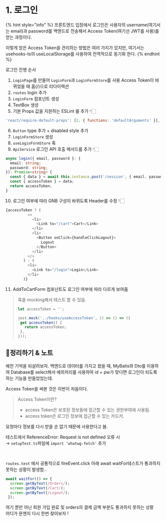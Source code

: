 # 1. 로그인

{% hint style="info" %}
프론트엔드 입장에서 로그인은 사용자의 username(여기서는 email)과 password를 백엔드로 전송해서 Access Token(여기선 JWT를 사용)를 얻는 과정이다.

이렇게 얻은 Access Token을 관리하는 방법은 여러 가지가 있지만, 여기서는 usehooks-ts의 useLocalStorage를 사용하여 전역적으로 동기화 한다.
{% endhint %}

로그인 진행 순서

  1. `LoginPage`를 만들어 `LoginForm`과 `LoginFormStore`를 사용
    Access Token이 바뀌었을 때 홈(/)으로 리다이렉션
  2. `routes` login 추가
  3. `LoginForm` 컴포넌트 생성
  4. TextBox 생성
  5. 기본 Props 값을 지원하는 ESLint 룰 추가 👇🏻

  ```javascript
  'react/require-default-props': [2, { functions: 'defaultArguments' }],
  ```

  6. `Button` type 추가 + disabled style 추가
  7. `LoginFormStore` 생성
  8. `useLoginFormStore` 훅
  9. `ApiService` 로그인 API 호출 메서드를 추가 👇🏻

  ```typescript
  async login({ email, password }: {
    email: string;
    password: string;
  }): Promise<string> {
    const { data } = await this.instance.post('/session', { email, password });
    const { accessToken } = data;
    return accessToken;
  }
  ```

  10. 로그인 여부에 따라 GNB 구성이 바뀌도록 Header를 수정 👇🏻

  ```typescript
  {accessToken ? (
            <>
              <li>
                <Link to="/cart">Cart</Link>
              </li>
              <li>
                <Button onClick={handleClickLogout}>
                  Logout
                </Button>
              </li>
            </>
          ) : (
            <li>
              <Link to="/login">Login</Link>
            </li>
          )}
  ```

  11. AddToCartForm 컴포넌트도 로그인 여부에 따라 다르게 보여줌

> 훅을 mocking해서 테스트 할 수 있음.
>
> ```typescript
> let accessToken = '';
>
> jest.mock('../hooks/useAccessToken', () => () => ({
>  get accessToken() {
>    return accessToken;
>  },
> }));
>```

## 📍정리하기 & 노트

예전 기억을 되살려보자. 백엔드로 데이터를 가지고 왔을 때, MyBatis와 Dto를 이용하여 Database를 select해서 예외처리를 사용하여 id + pw가 맞다면 로그인이 되도록 하는 기능을 만들었었는데.

Access Token을 써본 것은 이번이 처음이다.

> Access Token이란?
>
> - access Token은 보호된 정보들에 접근할 수 있는 권한부여에 사용됨.
> - access token은 로그인 정보에 접근할 수 있는 카드키.

요청마다 정보를 다시 받을 순 없기 때문에 사용한다고 봄.

테스트에서 ReferenceError: Request is not defined 오류 시\
  →  `setupTest.ts`파일에 `import 'whatwg-fetch'` 추가

</br>

`routes.test` 에서 공통적으로 fireEvent.click 아래 await waitFor테스트가 통과하지 못하는 상황이 발생함..

```ts
await waitFor(() => {
  screen.getByText(/Orders/);
  screen.getByText(/Cart/);
  screen.getByText(/Logout/);
 });
 ```

여기 뿐만 아닌 회원 가입 완료 및 orders의 결제 금액 부분도 통과하지 못하는 상황\
어디가 문젠지 다시 한번 찾아보자 !
